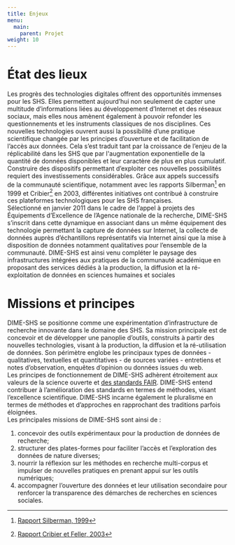 ```yaml
---
title: Enjeux
menu:
  main:
    parent: Projet
weight: 10
---
```


# État des lieux

Les progrès des technologies digitales offrent des opportunités immenses pour les SHS. Elles permettent aujourd’hui non seulement de capter une multitude d’informations liées au développement d’Internet et des réseaux sociaux, mais elles nous amènent également à pouvoir refonder les questionnements et les instruments classiques de nos disciplines. Ces nouvelles technologies ouvrent aussi la possibilité d’une pratique scientifique changée par les principes d’ouverture et de facilitation de l’accès aux données. Cela s’est traduit tant par la croissance de l’enjeu de la réplicabilité dans les SHS que par l'augmentation exponentielle de la quantité de données disponibles et leur caractère de plus en plus cumulatif.<br>
Construire des dispositifs permettant d’exploiter ces nouvelles possibilités requiert des investissements considérables. Grâce aux appels successifs de la communauté scientifique, notamment avec les rapports Silberman[^1] en 1999 et Cribier[^2] en 2003, différentes initiatives ont contribué à construire ces plateformes technologiques pour les SHS françaises.<br>
Sélectionné en janvier 2011 dans le cadre de l’appel à projets des Équipements d’Excellence de l’Agence nationale de la recherche, DIME-SHS s’inscrit dans cette dynamique en associant dans un même équipement des technologie permettant la capture de données sur Internet, la collecte de données auprès d’échantillons représentatifs via Internet ainsi que la mise à disposition de données notamment qualitatives pour l’ensemble de la communauté. DIME-SHS est ainsi venu compléter le paysage des infrastructures intégrées aux pratiques de la communauté académique en proposant des services dédiés à la production, la diffusion et la ré-exploitation de données en sciences humaines et sociales

# Missions et principes

DIME-SHS se positionne comme une expérimentation d’infrastructure de recherche innovante dans le domaine des SHS. Sa mission principale est de concevoir et de développer une panoplie d’outils, construits à partir des nouvelles technologies, visant à la production, la diffusion et la ré-utilisation de données. Son périmètre englobe les principaux types de données - qualitatives, textuelles et quantitatives - de sources variées - entretiens et notes d’observation, enquêtes d’opinion ou données issues du web.<br>
Les principes de fonctionnement de DIME-SHS adhèrent étroitement aux valeurs de la science ouverte et [des standards FAIR](https://www.force11.org/group/fairgroup/fairprinciples). DIME-SHS entend contribuer à l’amélioration des standards en termes de méthodes, visant l’excellence scientifique. DIME-SHS incarne également le pluralisme en termes de méthodes et d’approches en rapprochant des traditions parfois éloignées.<br>
Les principales missions de DIME-SHS sont ainsi de :

1. concevoir des outils expérimentaux pour la production de données de recherche;
1. structurer des plates-formes pour faciliter l’accès et l’exploration des données de nature diverses;
1. nourrir la réflexion sur les méthodes en recherche multi-corpus et impulser de nouvelles pratiques en prenant appui sur les outils numériques;
1. accompagner l’ouverture des données et leur utilisation secondaire pour renforcer la transparence des démarches de recherches en sciences sociales.

[^1]: [Rapport Silberman, 1999](http://www.ladocumentationfrancaise.fr/var/storage/rapports-publics/004000935.pdf)
[^2]: [Rapport Cribier et Feller, 2003](http://www.cmtra.org/avec/lib/elfinder-2.0-rc1/files/NOS%20ACTIONS/Publications/Dossiers%20documentaires/Archives%20sonores/techniques%20de%20documentation/CRIBIER_2003_Projet%20de%20conservation%20des%20donn%C3%A9es%20qualitatives%20des%20sciences%20sociales%20recueillies%20en%20France%20aupr%C3%A8s%20de%20la%20soci%C3%A9t%C3%A9%20civile.pdf)
